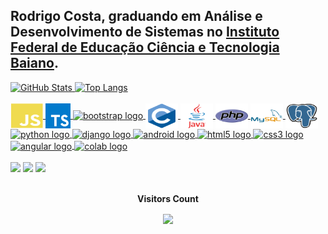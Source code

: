 ## Rodrigo Costa, graduando em Análise e Desenvolvimento de Sistemas no [Instituto Federal de Educação Ciência e Tecnologia Baiano](https://ifbaiano.edu.br/portal/ads-guanambi/).

 <div>
  <a href="https://github.com/Rodrigo-Cn"> 
  <img src="https://github-readme-stats.vercel.app/api?username=Rodrigo-Cn&show_icons=true&theme=rose_pine" alt="GitHub Stats" height="175">
  <img src="https://github-readme-stats.vercel.app/api/top-langs/?username=Rodrigo-Cn&layout=compact&theme=rose_pine" alt="Top Langs" height="175">
</div>
 
 
<div style="display: inline_block"><br>
  <img align="center" alt="Rodrigo-Js" h height="40" width="52" src="https://raw.githubusercontent.com/devicons/devicon/master/icons/javascript/javascript-plain.svg">
  <img align="center" src="https://raw.githubusercontent.com/github/explore/80688e429a7d4ef2fca1e82350fe8e3517d3494d/topics/typescript/typescript.png" height="40" width="40" alt="typescript logo"  />
  <img align="center" src="https://cdn.jsdelivr.net/gh/devicons/devicon/icons/bootstrap/bootstrap-original.svg" height="40" width="52" alt="bootstrap logo"  />
  <img align="center" alt="Rodrigo-C"  height="40" width="52" src="https://raw.githubusercontent.com/devicons/devicon/master/icons/c/c-original.svg">
  <img align="center" alt="Rodrigo-Java" height="40" width="52" src="https://github.com/devicons/devicon/blob/master/icons/java/java-original-wordmark.svg">
  <img align="center" alt="Rodrigo-PHP" height="40" width="52" src="https://github.com/devicons/devicon/blob/master/icons/php/php-original.svg">
  <img align="center" alt="Rodrigo-MySQL" height="40" width="52" src="https://github.com/devicons/devicon/blob/master/icons/mysql/mysql-original-wordmark.svg">
  <img align="center" alt="Rodrigo-POSTGRESQL" height="40" width="52" src="https://github.com/devicons/devicon/blob/master/icons/postgresql/postgresql-original.svg">
  <img align="center" src="https://cdn.jsdelivr.net/gh/devicons/devicon/icons/python/python-original.svg" height="40" width="52" alt="python logo"  />
  <img align="center" src="https://cdn.jsdelivr.net/gh/devicons/devicon/icons/django/django-plain.svg" height="40" width="52" alt="django logo"  />
  <img align="center" src="https://cdn.jsdelivr.net/gh/devicons/devicon/icons/android/android-original.svg" height="40" width="52" alt="android logo"  />
  <img align="center" src="https://cdn.jsdelivr.net/gh/devicons/devicon/icons/html5/html5-original.svg" height="40" width="52" alt="html5 logo"  />
  <img align="center" src="https://cdn.jsdelivr.net/gh/devicons/devicon/icons/css3/css3-original.svg" height="40" width="52" alt="css3 logo"  />
  <img align="center" src="https://avatars.githubusercontent.com/u/139426?s=200&v=4" height="40" width="52" alt="angular logo"  />
 <img align="center" src="https://upload.wikimedia.org/wikipedia/commons/thumb/d/d0/Google_Colaboratory_SVG_Logo.svg/800px-Google_Colaboratory_SVG_Logo.svg.png?20221103151432" height="40" width="52" alt="colab logo"  />
 </div>
 <br>
<div> 
   <a href = "mailto:rodrigo321.costa321@gmail.com"><img src="https://img.shields.io/badge/-Gmail-%23333?style=for-the-badge&logo=gmail&logoColor=white" target="_blank"></a>
  <a href="https://www.instagram.com/rodrigocn_/" target="_blank" align="center"><img src="https://img.shields.io/badge/-Instagram-%23E4405F?style=for-the-badge&logo=instagram&logoColor=white" target="_blank"></a>
  <a href="https://www.linkedin.com/in/rodrigo-costa-411038255/" target="_blank" align="center"><img src="https://img.shields.io/badge/-LinkedIn-%230077B5?style=for-the-badge&logo=linkedin&logoColor=white" target="_blank"></a> 
 
</div>
<div align="center">
<br><p align="centre"><b>Visitors Count</b></p>  
<p align="center"><img align="center" src="https://profile-counter.glitch.me/{Rodrigo-Cn}/count.svg" /></p> 
<br></div>
